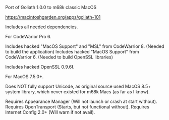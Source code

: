 Port of Goliath 1.0.0 to m68k classic MacOS

https://macintoshgarden.org/apps/goliath-101

Includes all needed dependencies.

For CodeWarior Pro 6.

Includes hacked "MacOS Support" and "MSL" from CodeWarrior 8.
(Needed to build the application)
Includes hacked "MacOS Support" from CodeWarrior 6.
(Needed to build OpenSSL libraries)

Includes hacked OpenSSL 0.9.6f.

For MacOS 7.5.0+.

Does NOT fully support Unicode, as original source used MacOS 8.5+ system library, which never existed for m68k Macs (as far as I know).

Requires Appearance Manager (Will not launch or crash at start without).
Requires OpenTransport (Starts, but not functional without).
Requires Internet Config 2.0+ (Will warn if not avail).
